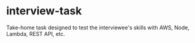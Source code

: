 # interview-task
Take-home task designed to test the interviewee's skills with AWS, Node, Lambda, REST API, etc.
